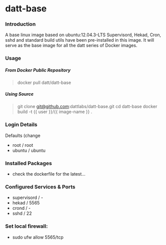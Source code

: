 datt-base
============

### Introduction

A base linux image based on ubuntu:12.04.3-LTS 
Supervisord, Hekad, Cron, sshd and standard build utils have been pre-installed in this image. It will serve as the base image for all the datt series of Docker images.

### Usage

##### From Docker Public Repository

  > docker pull datt/datt-base

##### Using Source

  > git clone git@github.com:dattlabs/datt-base.git
  > cd datt-base
  > docker build -t {{ user }}/{{ image-name }} .

### Login Details

Defaults (change
- root / root
- ubuntu / ubuntu

### Installed Packages

- check the dockerfile for the latest...

### Configured Services & Ports

- supervisord / -
- hekad / 5565
- crond / -
- sshd / 22

### Set local firewall:

- sudo ufw allow 5565/tcp
